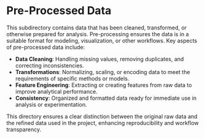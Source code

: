 # Pre-Processed Data

This subdirectory contains data that has been cleaned, transformed, or otherwise prepared for analysis. Pre-processing ensures the data is in a suitable format for modeling, visualization, or other workflows. Key aspects of pre-processed data include:

- **Data Cleaning**: Handling missing values, removing duplicates, and correcting inconsistencies.
- **Transformations**: Normalizing, scaling, or encoding data to meet the requirements of specific methods or models.
- **Feature Engineering**: Extracting or creating features from raw data to improve analytical performance.
- **Consistency**: Organized and formatted data ready for immediate use in analysis or experimentation.

This directory ensures a clear distinction between the original raw data and the refined data used in the project, enhancing reproducibility and workflow transparency.
